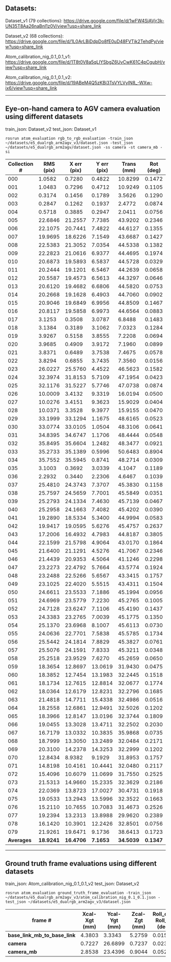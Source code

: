 ## Datasets:

Dataset_v1 (79 collections): https://drive.google.com/file/d/1wFW4SjAVjr3k-UN35T8Aa26naBnl1z0V/view?usp=share_link

Dataset_v2 (68 collections): https://drive.google.com/file/d/1L0ArLBiDdpDo8fE0uD48FVTik2TehdPy/view?usp=share_link

Atom_calibration_nig_0.1_0.1_v1: https://drive.google.com/file/d/1T8t0V8a5qLIYSbgZ6UvCwK61C4pCgubH/view?usp=share_link

Atom_calibration_nig_0.1_0.1_v2: https://drive.google.com/file/d/19ABeM4Q5zKBi3TsVYLVyIN8_-WXw-ix6/view?usp=share_link

_________________________________________

## Eye-on-hand camera to AGV camera evaluation using different datasets

train_json: Dataset_v2
test_json: Dataset_v1

    rosrun atom_evaluation rgb_to_rgb_evaluation -train_json ~/datasets/e5_dualrgb_arm2agv_v3/dataset.json -test_json ~/datasets/e5_dualrgb_arm2agv/dataset.json -ss camera -st camera_mb -si


| Collection # | RMS (pix) | X err (pix) | Y err (pix) | Trans (mm) | Rot (deg) |
|--------------|-----------|-------------|-------------|------------|-----------|
|     000      |   1.0582  |    0.7280   |    0.4822   |  10.8299   |   0.1472  |
|     001      |   1.0483  |    0.7296   |    0.4712   |  10.9249   |   0.1105  |
|     002      |   0.3174  |    0.1456   |    0.1789   |   3.5626   |   0.1290  |
|     003      |   0.2847  |    0.1262   |    0.1937   |   2.4772   |   0.0874  |
|     004      |   0.5718  |    0.3885   |    0.2947   |   2.0411   |   0.0756  |
|     005      |  22.6846  |   21.2557   |    7.7385   |  43.9202   |   0.2346  |
|     006      |  22.1075  |   20.7441   |    7.4822   |  44.6127   |   0.1355  |
|     007      |  19.9695  |   18.6226   |    7.1549   |  43.6687   |   0.1427  |
|     008      |  22.5383  |   21.3052   |    7.0354   |  44.5338   |   0.1382  |
|     009      |  22.2823  |   21.0616   |    6.9377   |  44.4695   |   0.1974  |
|     010      |  20.6873  |   19.5893   |    6.5837   |  44.5728   |   0.0329  |
|     011      |  20.2444  |   19.1201   |    6.5467   |  44.2639   |   0.0658  |
|     012      |  20.5587  |   19.4573   |    6.5613   |  44.3297   |   0.0646  |
|     013      |  20.6120  |   19.4682   |    6.6806   |  44.5820   |   0.0753  |
|     014      |  20.2668  |   19.1628   |    6.4903   |  44.7060   |   0.0902  |
|     015      |  20.9046  |   19.6849   |    6.9956   |  44.8509   |   0.1467  |
|     016      |  20.8117  |   19.5858   |    6.9973   |  44.6564   |   0.0883  |
|     017      |   3.1253  |    0.3508   |    3.0787   |   6.8488   |   0.1483  |
|     018      |   3.1384  |    0.3189   |    3.1062   |   7.0323   |   0.1284  |
|     019      |   3.9267  |    0.5158   |    3.8555   |   7.2208   |   0.0694  |
|     020      |   3.9685  |    0.4909   |    3.9172   |   7.1960   |   0.0899  |
|     021      |   3.8371  |    0.6489   |    3.7538   |   7.4675   |   0.0578  |
|     022      |   3.8294  |    0.6855   |    3.7435   |   7.3560   |   0.0156  |
|     023      |  26.0227  |   25.5760   |    4.4522   |  46.5623   |   0.1582  |
|     024      |  32.3974  |   31.8153   |    5.7109   |  47.1954   |   0.0423  |
|     025      |  32.1176  |   31.5227   |    5.7746   |  47.0738   |   0.0874  |
|     026      |  10.0009  |    3.4132   |    9.3319   |  16.0194   |   0.0500  |
|     027      |  10.0276  |    3.4151   |    9.3623   |  15.9029   |   0.0404  |
|     028      |  10.0371  |    3.3528   |    9.3977   |  15.9155   |   0.0470  |
|     029      |  33.1999  |   33.1294   |    1.1675   |  48.6165   |   0.0523  |
|     030      |  33.0774  |   33.0105   |    1.0504   |  48.3106   |   0.0641  |
|     031      |  34.8395  |   34.6747   |    1.1706   |  48.4444   |   0.0548  |
|     032      |  35.8495  |   35.6604   |    1.2482   |  48.3477   |   0.0921  |
|     033      |  35.2733  |   35.1389   |    0.5996   |  50.6483   |   0.8904  |
|     034      |  35.7552  |   35.5945   |    0.8741   |  48.2714   |   0.0309  |
|     035      |   3.1003  |    0.3692   |    3.0339   |   4.1047   |   0.1189  |
|     036      |   2.2932  |    0.3440   |    2.2306   |   4.6467   |   0.1039  |
|     037      |  25.4810  |   24.3743   |    7.3707   |  45.3830   |   0.1158  |
|     038      |  25.7597  |   24.5659   |    7.7001   |  45.5849   |   0.0351  |
|     039      |  25.2793  |   24.1334   |    7.4630   |  45.7139   |   0.0467  |
|     040      |  25.2958  |   24.1663   |    7.4082   |  45.4202   |   0.0390  |
|     041      |  19.2890  |   18.5334   |    5.3400   |  44.9994   |   0.0583  |
|     042      |  19.9417  |   19.0595   |    5.6276   |  45.4757   |   0.2637  |
|     043      |  17.2006  |   16.4932   |    4.7983   |  44.8187   |   0.3805  |
|     044      |  22.1599  |   21.5798   |    4.9064   |  43.0170   |   0.1864  |
|     045      |  21.6400  |   21.1291   |    4.5276   |  41.7067   |   0.2346  |
|     046      |  21.4439  |   20.9353   |    4.5064   |  41.1246   |   0.2298  |
|     047      |  23.2273  |   22.4792   |    5.7664   |  43.5774   |   0.1924  |
|     048      |  23.2488  |   22.5266   |    5.6567   |  43.3415   |   0.1757  |
|     049      |  23.1025  |   22.4020   |    5.5515   |  43.4311   |   0.1504  |
|     050      |  24.6611  |   23.5533   |    7.1886   |  45.1994   |   0.0956  |
|     051      |  24.6969  |   23.5779   |    7.2230   |  45.2765   |   0.1005  |
|     052      |  24.7128  |   23.6247   |    7.1106   |  45.4190   |   0.1437  |
|     053      |  24.3383  |   23.2765   |    7.0039   |  45.1775   |   0.1350  |
|     054      |  25.1370  |   23.6968   |    8.1007   |  45.6113   |   0.0730  |
|     055      |  24.0636  |   22.7701   |    7.5838   |  45.5785   |   0.1734  |
|     056      |  25.5442  |   24.1814   |    7.8829   |  45.3827   |   0.0761  |
|     057      |  25.5076  |   24.1591   |    7.8333   |  45.3211   |   0.0348  |
|     058      |  25.2518  |   23.9529   |    7.6270   |  45.2659   |   0.0650  |
|     059      |  18.3654  |   12.8697   |   13.0619   |  31.9430   |   0.0475  |
|     060      |  18.3852  |   12.7454   |   13.1983   |  32.2445   |   0.1518  |
|     061      |  18.1734  |   12.7615   |   12.8814   |  32.0677   |   0.1774  |
|     062      |  18.0364  |   12.6179   |   12.8231   |  32.2796   |   0.1685  |
|     063      |  21.4818  |   14.7711   |   15.4338   |  32.4986   |   0.0516  |
|     064      |  18.2558  |   12.6861   |   12.9491   |  32.5026   |   0.1202  |
|     065      |  18.3966  |   12.8147   |   13.0196   |  32.3744   |   0.1809  |
|     066      |  19.0455  |   13.3028   |   13.4711   |  32.2502   |   0.2030  |
|     067      |  16.7179  |   13.0332   |   10.3835   |  35.9868   |   0.0735  |
|     068      |  18.7999  |   13.3050   |   13.2489   |  32.0484   |   0.2171  |
|     069      |  20.3100  |   14.2378   |   14.3253   |  32.2999   |   0.1202  |
|     070      |  12.8434  |    8.9382   |    9.1929   |  31.8953   |   0.1757  |
|     071      |  14.8198  |   10.4161   |   10.4441   |  32.0480   |   0.2117  |
|     072      |  15.4096  |   10.6079   |   11.0699   |  31.7550   |   0.2525  |
|     073      |  21.5313  |   14.9660   |   15.2335   |  32.3629   |   0.2186  |
|     074      |  22.0369  |   13.8723   |   17.0027   |  30.4731   |   0.1918  |
|     075      |  19.0533  |   13.2943   |   13.5996   |  32.3522   |   0.1663  |
|     076      |  15.2110  |   10.7655   |   10.7083   |  31.4673   |   0.2526  |
|     077      |  19.2394  |   13.2313   |   13.8988   |  29.9620   |   0.2389  |
|     078      |  16.1420  |   10.3901   |   12.2426   |  32.8501   |   0.0756  |
|     079      |  21.9261  |   19.6471   |    9.1736   |  38.6413   |   0.1723  |
|   **Averages**   |  **18.9241**  |   **16.4706**   |    **7.1653**   |  **34.5039**   |   **0.1347**  |

_________________________________________

## Ground truth frame evaluations using different datasets

train_json: Atom_calibration_nig_0.1_0.1_v2
test_json: Dataset_v2

    rosrun atom_evaluation ground_truth_frame_evaluation -train_json ~/datasets/e5_dualrgb_arm2agv_v3/atom_calibration_nig_0.1_0.1.json -test_json ~/datasets/e5_dualrgb_arm2agv_v3/dataset.json 

|          frame #          | Xcal-Xgt (mm) | Ycal-Ygt (mm) | Zcal-Zgt (mm) | Roll_cal-Roll_gt (deg) | Pitch_cal-Pitch_gt (deg) | Yaw_cal-Yaw_gt (deg) | Average - Trans | Average - Rot |
|---------------------------|---------------|---------------|---------------|------------------------|--------------------------|----------------------|-----------------|---------------|
| **base_link_mb_to_base_link** |     4.3803    |     3.3343    |     5.2759    |         0.0157         |          0.0895          |        0.0895        |      7.6250     |     0.1413    |
|           **camera**          |     0.7227    |    26.6899    |     0.7237    |         0.0238         |          0.0910          |        0.0910        |     31.0360     |     0.0990    |
|         **camera_mb**         |     2.8538    |    23.4396    |     0.9044    |         0.0528         |          0.1254          |        0.1254        |     23.6300     |     0.2852    |





